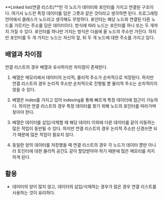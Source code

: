 **Linked list(연결 리스트)**란 각 노드가 데이터와 포인터를 가지고 연결된 구조이다. 여기서 노드란 특정 데이터를 담은 그릇과 같은 것이라고 생각하면 된다. 프로그래밍 언어에서 클래스가 노드라고 생각해도 무방하다. 포인터는 해당 노드와 연결된 다른 노드를 가르키는 주소를 담은 데이터이다. 방식에 따라 노드는 포인터를 하나 또는 두 개까지 가질 수 있다. 포인터를 하나만 가지는 방식은 다음에 올 노드의 주소만 가진다. 하지만 포인터를 두 개 가지는 노드는 자신의 앞, 뒤 두 개 노드에 대한 주소를 가지고 있다.

## 배열과 차이점

연결 리스트의 경우 배열과 유사하지만 차이점이 존재한다.

1. 배열은 메모리에서 데이터의 논리적, 물리적 주소가 순차적으로 저장된다. 하지만 연결 리스트의 경우 논리적 주소만 순차적으로 진행될 뿐 물리적 주소는 순차적이지 않을 수 있다.

2. 배열은 index를 가지고 있어 indexing을 통해 빠르게 특정 데이터에 접근이 가능하다. 하지만 연결 리스트의 경우 특정 데이터를 찾기 위해 노드의 포인터를 따라가며 찾아야 한다.

3. 배열은 데이터를 삽입/삭제할 때 해당 데이터 이외에 다른 데이터를 같이 이동하는 많은 작업이 동반될 수 있다. 하지만 연결 리스트의 경우 논리적 주소만 신경쓰면 되기 때문에 많은 작업이 필요치 않다.

4. 동일한 양의 데이터를 저장했을 때 연결 리스트의 경우 각 노드가 데이터 뿐만 아니라 토인터에 대한 물리적 공간도 같이 할당받아야 하기 때문에 많은 메모리를 차지하게 된다.

## 활용

- 데이터의 양이 많지 않고, 데이터의 삽입/삭제하는 경우가 많은 경우 연결 리스트를 사용하는 것이 유리하다.
